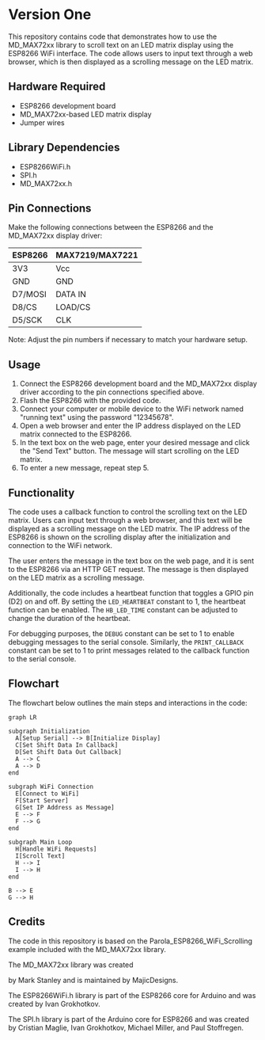 # Version One

This repository contains code that demonstrates how to use the MD_MAX72xx library to scroll text on an LED matrix display using the ESP8266 WiFi interface. The code allows users to input text through a web browser, which is then displayed as a scrolling message on the LED matrix.

## Hardware Required
- ESP8266 development board
- MD_MAX72xx-based LED matrix display
- Jumper wires

## Library Dependencies
- ESP8266WiFi.h
- SPI.h
- MD_MAX72xx.h

## Pin Connections
Make the following connections between the ESP8266 and the MD_MAX72xx display driver:

| ESP8266 | MAX7219/MAX7221 |
| ------- | --------------- |
| 3V3     | Vcc             |
| GND     | GND             |
| D7/MOSI | DATA IN         |
| D8/CS   | LOAD/CS         |
| D5/SCK  | CLK             |

Note: Adjust the pin numbers if necessary to match your hardware setup.

## Usage
1. Connect the ESP8266 development board and the MD_MAX72xx display driver according to the pin connections specified above.
2. Flash the ESP8266 with the provided code.
3. Connect your computer or mobile device to the WiFi network named "running text" using the password "12345678".
4. Open a web browser and enter the IP address displayed on the LED matrix connected to the ESP8266.
5. In the text box on the web page, enter your desired message and click the "Send Text" button. The message will start scrolling on the LED matrix.
6. To enter a new message, repeat step 5.

## Functionality
The code uses a callback function to control the scrolling text on the LED matrix. Users can input text through a web browser, and this text will be displayed as a scrolling message on the LED matrix. The IP address of the ESP8266 is shown on the scrolling display after the initialization and connection to the WiFi network.

The user enters the message in the text box on the web page, and it is sent to the ESP8266 via an HTTP GET request. The message is then displayed on the LED matrix as a scrolling message.

Additionally, the code includes a heartbeat function that toggles a GPIO pin (D2) on and off. By setting the `LED_HEARTBEAT` constant to 1, the heartbeat function can be enabled. The `HB_LED_TIME` constant can be adjusted to change the duration of the heartbeat.

For debugging purposes, the `DEBUG` constant can be set to 1 to enable debugging messages to the serial console. Similarly, the `PRINT_CALLBACK` constant can be set to 1 to print messages related to the callback function to the serial console.

## Flowchart
The flowchart below outlines the main steps and interactions in the code:

```mermaid
graph LR

subgraph Initialization
  A[Setup Serial] --> B[Initialize Display]
  C[Set Shift Data In Callback]
  D[Set Shift Data Out Callback]
  A --> C
  A --> D
end

subgraph WiFi Connection
  E[Connect to WiFi]
  F[Start Server]
  G[Set IP Address as Message]
  E --> F
  F --> G
end

subgraph Main Loop
  H[Handle WiFi Requests]
  I[Scroll Text]
  H --> I
  I --> H
end

B --> E
G --> H
```

## Credits
The code in this repository is based on the Parola_ESP8266_WiFi_Scrolling example included with the MD_MAX72xx library.

The MD_MAX72xx library was created

 by Mark Stanley and is maintained by MajicDesigns.

The ESP8266WiFi.h library is part of the ESP8266 core for Arduino and was created by Ivan Grokhotkov.

The SPI.h library is part of the Arduino core for ESP8266 and was created by Cristian Maglie, Ivan Grokhotkov, Michael Miller, and Paul Stoffregen.
